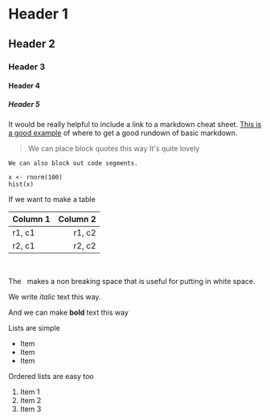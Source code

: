 
# Header 1
## Header 2
### Header 3
#### Header 4
##### Header 5

It would be really helpful to include a link to a markdown cheat sheet.  [This is a good example](http://support.mashery.com/docs/read/customizing_your_portal/Markdown_Cheat_Sheet) of where to get a good rundown of basic markdown.

> We can place block quotes this way
> It's quite lovely

```
We can also block out code segments.

x <- rnorm(100)
hist(x)
```

If we want to make a table

| Column 1 | Column 2 | 
|----------|---------:|
| r1, c1   | r1, c2 |
| r2, c1   | r2, c2 |
&nbsp;

The &nbsp; makes a non breaking space that is useful for putting in white space.

We write _italic_ text this way.

And we can make **bold** text this way

Lists are simple

* Item 
* Item 
* Item

Ordered lists are easy too

1. Item 1
2. Item 2
3. Item 3